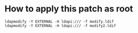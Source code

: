 # How to apply this patch as root

```
ldapmodify -Y EXTERNAL -H ldapi:/// -f modify.ldif
ldapmodify -Y EXTERNAL -H ldapi:/// -f modify2.ldif
```

